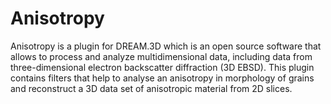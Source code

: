 # Anisotropy
Anisotropy is a plugin for DREAM.3D which is an open source software that allows to process and analyze multidimensional data, including data from three-dimensional electron backscatter diffraction (3D EBSD). This plugin contains filters that help to analyse an anisotropy in morphology of grains and reconstruct a 3D data set of anisotropic material from 2D slices.
